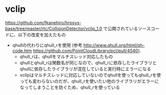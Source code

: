 # vclip

https://github.com/fkanehiro/hrpsys-base/tree/master/rtc/CollisionDetector/vclip_1.0 で公開されているソースコードに、以下の改変を加えたもの

- qhullの代わりにqhull_rを使用 (参考 http://www.qhull.org/html/qh-code.htm https://github.com/PointCloudLibrary/pcl/pull/4540).
  - qhull_rは、qhullをマルチスレッド対応したもの
  - qhullとqhull_rは関数名が同じなので、qhull_rに依存したライブラリとqhullに依存したライブラリが混在していると実行時にエラーになる
  - vclipはマルチスレッドに対応していないのでqhullを使ってもqhull_rを使っても変わらないのだが、qhull_rを使いたい他のライブラリがエラーになってしまうことを防ぐため、qhull_rを使っている
